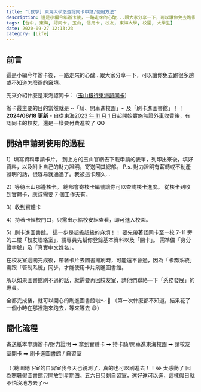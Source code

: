 ```yaml
---
title: "[教學] 東海大學悠遊認同卡申請/使用方法"
description: 這是小編今年辦卡後，一路走來的心酸...跟大家分享一下，可以讓你免去跑很多趟或不知道怎麼辦的窘境。
tags: [台中, 東海, 認同卡, 玉山, 信用卡, 校友, 東海大學, 校園, 大學生]
date: 2020-09-27 12:13:23
category: [Life]
---
```


## 前言

這是小編今年辦卡後，一路走來的心酸...跟大家分享一下，可以讓你免去跑很多趟或不知道怎麼辦的窘境。

先來介紹什麼是東海認同卡：
([玉山銀行東海認同卡](https://www.esunbank.com.tw/bank/personal/credit-card/intro/co-branded-card/tunghai))

辦卡最主要的目的當然就是 ~「騎、開車進校園」~ 及「刷卡進圖書館」！！<br/>
<b>2024/08/18 更新</b> - 自從東海[2023 年 11 月 1 日起開始實施無證外車收費](https://general.thu.edu.tw/web/news/detail.php?cid=1&id=111)後，有認同卡的校友，還是一樣要付費進校了 QQ

## 開始申請到使用的過程

1）填寫資料申請卡片。
到上方的玉山官網去下載申請的表單，列印出來後，填好資料，以及附上自己的財力證明，寄送回其總部。
P.s. 財力證明有薪轉或不動產證明的話，很容易就通過了。我被這卡超久...

2）等待玉山那邊核卡。
總部會寄核卡編號讓你可以查詢核卡進度。
從核卡到收到實體卡，應該需要 7 個工作天有。

3）收到實體卡

4）持著卡經校門口，只需出示給校安組查看，即可進入校園。

5）刷卡進圖書館。
這一步是超級超級的麻煩！！
要先帶著認同卡至一校 7-11 旁的二樓「校友聯絡室」，請專員先幫你登錄基本資料以及「開卡」。
需準備「身分證字號」及「真實中文姓名」。

在校友室這關完成後，帶著卡片去圖書館刷時，可能還不會過，因為「卡務系統」需跟「管制系統」同步，才能使用卡片刷進圖書館。

所以如果圖書館刷不過的話，就需要再回校友室，請他們聯絡一下「系務發展」的專員。

全都完成後，就可以開心的刷進圖書館啦～ 🥳
（第一次什麼都不知道，結果花了一個小時在那裡跑來跑去，等來等去 😅）

## 簡化流程

寄送紙本申請辦卡/財力證明 ➡️ 拿到實體卡 ➡️ 持卡騎/開車進東海校園 ➡️ 請校友室開卡 ➡️ 刷卡進圖書館 / 自習室

（（總圖地下室的自習室我今天也親測了，真的也可以刷進去！！😭 太感動了
因為寒暑假圖書館只開放到星期四。五六日只剩自習室，還好還可以進，這樣假日就不怕沒地方去了～
